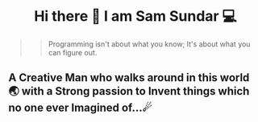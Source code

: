 <h1 align=center> Hi there 👋 I am Sam Sundar 💻 </h1>

>> Programming isn't about what you know; It's about what you can figure out.

## A Creative Man who walks around in this world 🌏 with a Strong passion to Invent things which no one ever Imagined of...☄



<!--
**SamSundar506/SamSundar506** is a ✨ _special_ ✨ repository because its `README.md` (this file) appears on your GitHub profile.

Here are some ideas to get you started:

- 🔭 I’m currently working on ...
- 🌱 I’m currently learning ...
- 👯 I’m looking to collaborate on ...
- 🤔 I’m looking for help with ...
- 💬 Ask me about ...
- 📫 How to reach me: ...
- 😄 Pronouns: ...
- ⚡ Fun fact: ...
-->
